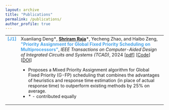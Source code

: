 ```yaml
---
layout: archive
title: "Publications"
permalink: /publications/
author_profile: true
---
```


<!-- {% if author.googlescholar %}
  You can also find my articles on <u><a href="{{author.googlescholar}}">my Google Scholar profile</a>.</u>
{% endif %}

{% include base_path %}

{% for post in site.publications reversed %}
  {% include archive-single.html %}
{% endfor %} -->

<style>
table, tr, th, td {
  border: none;
  border-collapse: collapse;
  font-size:100%;
  vertical-align: top;
  /* width:auto; */
}

.conference {
  font-weight:bold;
  color:#FF7070;
}

.journal {
  font-weight:bold;
  color:#4AA4E8;
}

.venue {
  /* font-weight:bold; */
  font-style:italic;
}

</style>

<table>
  <tr>
    <td class="journal">
      [J1]
    </td>
    <td>
      Xuanliang Deng*, <u><b>Shriram Raja</b></u>*, Yecheng Zhao, and Haibo Zeng, <span class="journal">"Priority Assignment for Global Fixed Priority Scheduling on Multiprocessors"</span>, <span class="venue">IEEE Transactions on Computer-Aided Design of Integrated Circuits and Systems (TCAD)</span>, 2024 [<a target="_blank" rel="noopener noreferrer" href="/files/HP_MITER_TCAD_2024.pdf">pdf</a>] [<a target="_blank" rel="noopener noreferrer" href="https://github.com/Shriram-Raja/HP-MITER">Code</a>] [<a target="_blank" rel="noopener noreferrer" href="https://doi.org/10.1109/TCAD.2024.3376588">DOI</a>]
      <ul>
        <li> Proposes a Mixed Priority Assignment algorithm for Global Fixed Priority (G-FP) scheduling that combines the advantages of heuristics and response time estimation (in place of actual response time) to outperform existing methods by 25% on average. </li>
        <li> * - contributed equally </li>
      </ul>
    </td>
  </tr>
</table>




